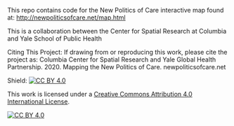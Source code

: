 This repo contains code for the New Politics of Care interactive map found at: http://newpoliticsofcare.net/map.html

This is a collaboration between the Center for Spatial Research at Columbia and Yale School of Public Health

Citing This Project:
If drawing from or reproducing this work, please cite the project as: Columbia Center for Spatial Research and Yale Global Health Partnership. 2020. Mapping the New Politics of Care. newpoliticsofcare.net

Shield: [![CC BY 4.0][cc-by-shield]][cc-by]

This work is licensed under a
[Creative Commons Attribution 4.0 International License][cc-by].

[![CC BY 4.0][cc-by-image]][cc-by]

[cc-by]: http://creativecommons.org/licenses/by/4.0/
[cc-by-image]: https://i.creativecommons.org/l/by/4.0/88x31.png
[cc-by-shield]: https://img.shields.io/badge/License-CC%20BY%204.0-lightgrey.svg
